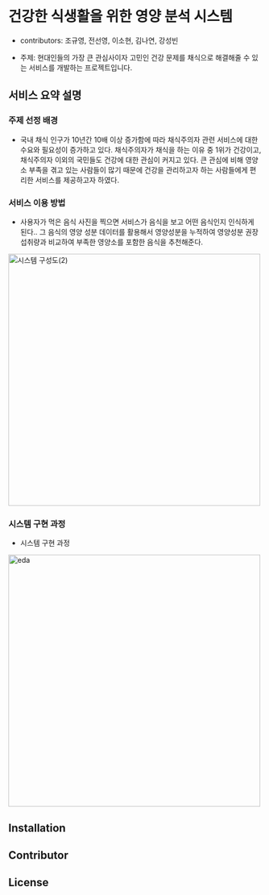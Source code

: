 # 건강한 식생활을 위한 영양 분석 시스템
- contributors: 조규영, 전선영, 이소현, 김나연, 강성빈

- 주제: 현대인들의 가장 큰 관심사이자 고민인 건강 문제를 채식으로 해결해줄 수 있는 서비스를 개발하는 프로젝트입니다. 

## 서비스 요약 설명
### 주제 선정 배경
- 국내 채식 인구가 10년간 10배 이상 증가함에 따라 채식주의자 관련 서비스에 대한 수요와 필요성이 증가하고 있다.  채식주의자가 채식을 하는 이유 중 1위가 건강이고, 채식주의자 이외의 국민들도 건강에 대한 관심이 커지고 있다. 큰 관심에 비해 영양소 부족을 겪고 있는 사람들이 많기 때문에 건강을 관리하고자 하는 사람들에게 편리한 서비스를 제공하고자 하였다. 

### 서비스 이용 방법
- 사용자가 먹은 음식 사진을 찍으면 서비스가 음식을 보고 어떤 음식인지 인식하게 된다.. 그 음식의 영양 성분 데이터를 활용해서 영양성분을 누적하여 영양성분 권장 섭취량과 비교하여 부족한 영양소를 포함한  음식을 추천해준다. 
<img width="500" alt="시스템 구성도(2)" src="https://user-images.githubusercontent.com/49351511/91661773-f254f400-ea92-11ea-985f-756054092899.png">

### 시스템 구현 과정
- 시스템 구현 과정
<img width="500" alt="eda" src="https://user-images.githubusercontent.com/49351511/91689459-04797580-eb19-11ea-8431-ce389bf0fe5c.png">


## Installation

## Contributor

## License
